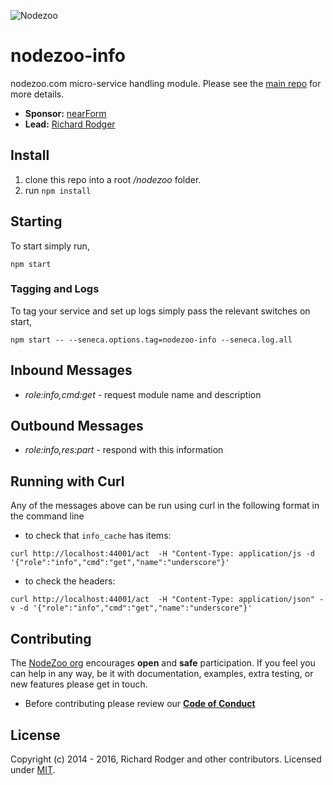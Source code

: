 ![Nodezoo][Logo]

# nodezoo-info
nodezoo.com micro-service handling module. Please see the [main repo][] for more details.

- __Sponsor:__ [nearForm][]
- __Lead:__ [Richard Rodger][Lead]

## Install

1. clone this repo into a root _/nodezoo_ folder.
2. run `npm install`

## Starting
To start simply run,

```
npm start
```

### Tagging and Logs
To tag your service and set up logs simply pass the relevant switches on start,

```
npm start -- --seneca.options.tag=nodezoo-info --seneca.log.all
```
## Inbound Messages
* _role:info,cmd:get_ - request module name and description

## Outbound Messages
* _role:info,res:part_ - respond with this information

## Running with Curl

Any of the messages above can be run using curl in the following format in the command line

* to check that `info_cache` has items:
```
curl http://localhost:44001/act  -H "Content-Type: application/js -d '{"role":"info","cmd":"get","name":"underscore"}'
```
* to check the headers:
```
curl http://localhost:44001/act  -H "Content-Type: application/json" -v -d '{"role":"info","cmd":"get","name":"underscore"}'
```

## Contributing
The [NodeZoo org][] encourages __open__ and __safe__ participation. If you feel you can help in any way, be it with documentation, examples, extra testing, or new features please get in touch.

- Before contributing please review our __[Code of Conduct][CoC]__

## License
Copyright (c) 2014 - 2016, Richard Rodger and other contributors.
Licensed under [MIT][].

[main repo]: https://github.com/rjrodger/nodezoo
[MIT]: ./LICENSE
[CoC]: ./CoC.md
[Lead]: https://github.com/rjrodger
[nearForm]: http://www.nearform.com/
[NodeZoo]: http://www.nodezoo.com/
[NodeZoo org]: https://github.com/nodezoo
[Logo]: https://raw.githubusercontent.com/rjrodger/nodezoo-web/to-redux/client/assets/img/logo-nodezoo.png
